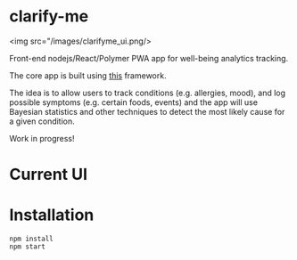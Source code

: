 # clarify-me

<img src="/images/clarifyme_ui.png/>

Front-end nodejs/React/Polymer PWA app for well-being analytics tracking.

The core app is built using <a href="https://pwa-starter-kit.polymer-project.org/overview">this</a> framework.

The idea is to allow users to track conditions (e.g. allergies, mood),
and log possible symptoms (e.g. certain foods, events) and the
app will use Bayesian statistics and other techniques to detect
the most likely cause for a given condition.

Work in progress!

# Current UI

# Installation

```
npm install
npm start
```